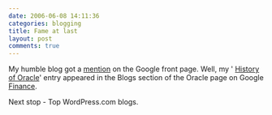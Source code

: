 ```yaml
---
date: 2006-06-08 14:11:36
categories: blogging
title: Fame at last
layout: post
comments: true
---
```

My humble blog got a
[mention](http://www.flickr.com/photos/70276096@N00/162855723/in/photostream/)
on the Google front page. Well, my '
[History of Oracle](http://www.nbrightside.com/blog/2006/06/06/history-of-oracle/)'
entry appeared in the Blogs section of the Oracle page on Google
[Finance](http://finance.google.com/finance).

Next stop - Top WordPress.com blogs.
